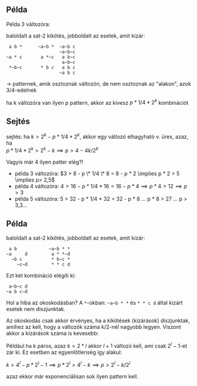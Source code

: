 ## Példa

Példa 3 változóra: 

baloldalt a sat-2 kikötés, jobboldalt az esetek, amit kizár:

```
 a b *		~a~b *	~a~b c
					~a~b~c
~a * c		 a *~c	 a b~c
					 a~b~c
 *~b~c		 * b c   a b c
					~a b c
```
					
-> patternek, amik osztoznak változón, de nem osztoznak az "alakon", azok 3/4-edelnek

ha k változóra van ilyen p pattern, akkor az kivesz $p * 1/4 * 2^k$ kombinációt

## Sejtés

sejtés: ha $k > 2^k - p * 1/4 * 2^k$, akkor egy változó elhagyható v. üres, azaz, ha		
$p * 1/4 * 2^k > 2^k - k \implies p > 4 - 4k/2^k$

Vagyis már 4 ilyen patter elég?!


- példa 3 változóra: $3 > 8 - p \* 1/4 \* 8 = 8 - p * 2 \implies p * 2 > 5 \implies p> 2,5$
- példa 4 változóra: $4 > 16 - p * 1/4 * 16 = 16 - p * 4 \implies p * 4 > 12 \implies p>3$
- példa 5 változóra: 5 > 32 - p * 1/4 * 32 = 32 - p * 8 ... p * 8 > 27 ... p > 3,3...

## Példa

baloldalt a sat-2 kikötés, jobboldalt az esetek, amit kizár:

```
 a b 			~a~b * *	 
~a     d		 a * *~d
  ~b c           * b~c *
    ~c~d         * * c d
```
Ezt két kombináció elégíti ki:

```
 a~b~c d
~a b c~d
```

Hol a hiba az okoskodásban? A `*`-okban: `~a~b * *` és `* * c d` által kizárt esetek nem diszjunktak. 

Az okoskodás csak akkor érvényes, ha a kikötések (kizárások) diszjunktak, amihez az kell, hogy a változók 
száma k/2-nél nagyobb legyen. Viszont akkor a kizárások száma is kevesebb:

Például ha k páros, azaz $k = 2 * l$ akkor $l + 1$ változó kell, ami csak $2^l - 1$-et zár ki. Ez esetben
az egyenlőtlenség így alakul:

$k > 4^l - p * 2^l - 1 \implies p * 2^l > 4^l - k \implies p > 2^l - k/2^l$

azaz ekkor már exponenciálisan sok ilyen pattern kell.

